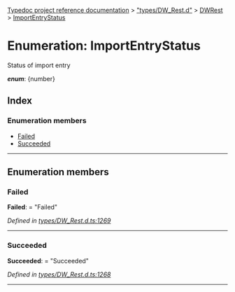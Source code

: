 [Typedoc project reference documentation](../README.md) > ["types/DW_Rest.d"](../modules/_types_dw_rest_d_.md) > [DWRest](../modules/_types_dw_rest_d_.dwrest.md) > [ImportEntryStatus](../enums/_types_dw_rest_d_.dwrest.importentrystatus.md)

# Enumeration: ImportEntryStatus

Status of import entry

*__enum__*: {number}

## Index

### Enumeration members

* [Failed](_types_dw_rest_d_.dwrest.importentrystatus.md#failed)
* [Succeeded](_types_dw_rest_d_.dwrest.importentrystatus.md#succeeded)

---

## Enumeration members

<a id="failed"></a>

###  Failed

**Failed**:  = "Failed"

*Defined in [types/DW_Rest.d.ts:1269](https://github.com/DocuWare/REST-Sample-TS/blob/a4697e2/src/types/DW_Rest.d.ts#L1269)*

___
<a id="succeeded"></a>

###  Succeeded

**Succeeded**:  = "Succeeded"

*Defined in [types/DW_Rest.d.ts:1268](https://github.com/DocuWare/REST-Sample-TS/blob/a4697e2/src/types/DW_Rest.d.ts#L1268)*

___

